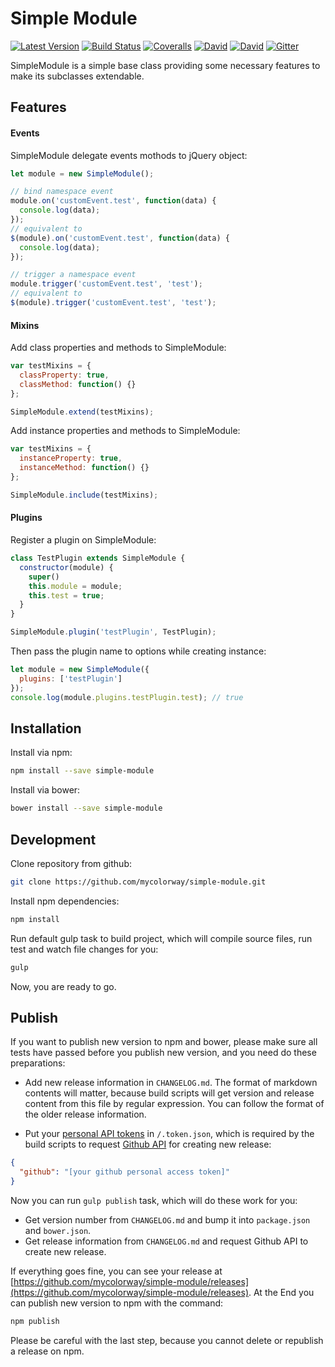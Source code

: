 # Simple Module

[![Latest Version](https://img.shields.io/npm/v/simple-module.svg)](https://www.npmjs.com/package/simple-module)
[![Build Status](https://img.shields.io/travis/mycolorway/simple-module.svg)](https://travis-ci.org/mycolorway/simple-module)
[![Coveralls](https://img.shields.io/coveralls/mycolorway/simple-module.svg)](https://coveralls.io/github/mycolorway/simple-module)
[![David](https://img.shields.io/david/mycolorway/simple-module.svg)](https://david-dm.org/mycolorway/simple-module)
[![David](https://img.shields.io/david/dev/mycolorway/simple-module.svg)](https://david-dm.org/mycolorway/simple-module#info=devDependencies)
[![Gitter](https://img.shields.io/gitter/room/nwjs/nw.js.svg)](https://gitter.im/mycolorway/simple-module)

SimpleModule is a simple base class providing some necessary features to make its subclasses extendable.

## Features

#### Events

SimpleModule delegate events mothods to jQuery object:

```js
let module = new SimpleModule();

// bind namespace event
module.on('customEvent.test', function(data) {
  console.log(data);
});
// equivalent to
$(module).on('customEvent.test', function(data) {
  console.log(data);
});

// trigger a namespace event
module.trigger('customEvent.test', 'test');
// equivalent to
$(module).trigger('customEvent.test', 'test');
```

#### Mixins

Add class properties and methods to SimpleModule:

```js
var testMixins = {
  classProperty: true,
  classMethod: function() {}
};

SimpleModule.extend(testMixins);
```

Add instance properties and methods to SimpleModule:

```js
var testMixins = {
  instanceProperty: true,
  instanceMethod: function() {}
};

SimpleModule.include(testMixins);
```

#### Plugins

Register a plugin on SimpleModule:

```js
class TestPlugin extends SimpleModule {
  constructor(module) {
    super()
    this.module = module;
    this.test = true;
  }
}

SimpleModule.plugin('testPlugin', TestPlugin);
```

Then pass the plugin name to options while creating instance:

```js
let module = new SimpleModule({
  plugins: ['testPlugin']
});
console.log(module.plugins.testPlugin.test); // true
```

## Installation

Install via npm:

```bash
npm install --save simple-module
```

Install via bower:

```bash
bower install --save simple-module
```

## Development

Clone repository from github:

```bash
git clone https://github.com/mycolorway/simple-module.git
```

Install npm dependencies:

```bash
npm install
```

Run default gulp task to build project, which will compile source files, run test and watch file changes for you:

```bash
gulp
```

Now, you are ready to go.

## Publish

If you want to publish new version to npm and bower, please make sure all tests have passed before you publish new version, and you need do these preparations:

* Add new release information in `CHANGELOG.md`. The format of markdown contents will matter, because build scripts will get version and release content from this file by regular expression. You can follow the format of the older release information.

* Put your [personal API tokens](https://github.com/blog/1509-personal-api-tokens) in `/.token.json`, which is required by the build scripts to request [Github API](https://developer.github.com/v3/) for creating new release:

```json
{
  "github": "[your github personal access token]"
}
```

Now you can run `gulp publish` task, which will do these work for you:

* Get version number from `CHANGELOG.md` and bump it into `package.json` and `bower.json`.
* Get release information from `CHANGELOG.md` and request Github API to create new release.

If everything goes fine, you can see your release at [https://github.com/mycolorway/simple-module/releases](https://github.com/mycolorway/simple-module/releases). At the End you can publish new version to npm with the command:

```bash
npm publish
```

Please be careful with the last step, because you cannot delete or republish a release on npm.
